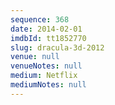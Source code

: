 ```yaml
---
sequence: 368
date: 2014-02-01
imdbId: tt1852770
slug: dracula-3d-2012
venue: null
venueNotes: null
medium: Netflix
mediumNotes: null
---
```


